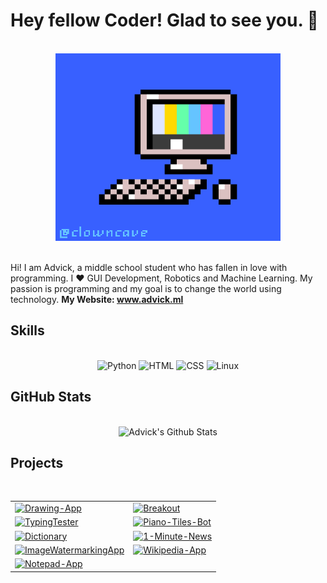 <h1> Hey fellow Coder! Glad to see you. 👋 </h1>
<br>
<div align = "center">
    <img width="360" height="300" alt="Computer" src="computer.gif">
</div>
<br>
<p> Hi! I am Advick, a middle school student who has fallen in love with programming. I ❤️ GUI Development, Robotics and Machine Learning. My passion is programming and my goal is to change the world using technology. <strong>My Website: <a href="https://www.advick.ml/">www.advick.ml</a></strong></p>

<!-- Skills -->
<h2>Skills</h2>
<br>
<div align = "center">
    <img alt="Python" src="https://img.shields.io/badge/Python-1C1E26?style=for-the-badge&logo=python&labelColor=1C1E26">
    <img alt="HTML" src="https://img.shields.io/badge/HTML-1C1E26?style=for-the-badge&logo=html5&labelColor=1C1E26">
    <img alt="CSS" src="https://img.shields.io/badge/CSS-1C1E26?style=for-the-badge&logo=CSS3&labelColor=1C1E26">
    <img alt="Linux" src="https://img.shields.io/badge/Linux-1C1E26?style=for-the-badge&logo=linux&labelColor=1C1E26">
</div>

<!-- Github Stats -->
<h2>GitHub Stats</h2>
<br>
<div align = "center">
    <img alt = "Advick's Github Stats" src = "https://github-readme-stats.vercel.app/api?username=AdvickV&show_icons=true&title_color=27D796&icon_color=B877DB&text_color=F9CBBE&bg_color=1C1E26">
</div>

<!-- Projects -->
<h2>Projects</h2>
<br>
<div align = "center">
    <table>
        <tr>
        <td><a href="https://github.com/AdvickV/Drawing-App" target="_blank">
            <img alt="Drawing-App" src="https://github-readme-stats.vercel.app/api/pin/?username=AdvickV&repo=Drawing-App&show_icons=true&title_color=27D796&icon_color=B877DB&text_color=F9CBBE&bg_color=1C1E26">
        </a></td>
        <td><a href="https://github.com/AdvickV/Breakout" target="_blank">
            <img alt="Breakout" src="https://github-readme-stats.vercel.app/api/pin/?username=AdvickV&repo=Breakout&show_icons=true&title_color=27D796&icon_color=B877DB&text_color=F9CBBE&bg_color=1C1E26">
        </a></td>
        </tr>
        <tr>
        <td><a href="https://github.com/AdvickV/TypingTester" target="_blank">
            <img alt="TypingTester" src="https://github-readme-stats.vercel.app/api/pin/?username=AdvickV&repo=TypingTester&show_icons=true&title_color=27D796&icon_color=B877DB&text_color=F9CBBE&bg_color=1C1E26">
        </a></td>
        <td><a href="https://github.com/AdvickV/Piano-Tiles-Bot" target="_blank">
            <img alt="Piano-Tiles-Bot" src="https://github-readme-stats.vercel.app/api/pin/?username=AdvickV&repo=Piano-Tiles-Bot&show_icons=true&title_color=27D796&icon_color=B877DB&text_color=F9CBBE&bg_color=1C1E26">
        </a></td>
        </tr>
        <tr>
        <td><a href="https://github.com/AdvickV/Dictionary" target="_blank">
            <img alt="Dictionary" src="https://github-readme-stats.vercel.app/api/pin/?username=AdvickV&repo=Dictionary&show_icons=true&title_color=27D796&icon_color=B877DB&text_color=F9CBBE&bg_color=1C1E26">
        </a></td>
        <td><a href="https://github.com/AdvickV/1-Minute-News" target="_blank">
            <img alt="1-Minute-News" src="https://github-readme-stats.vercel.app/api/pin/?username=AdvickV&repo=1-Minute-News&show_icons=true&title_color=27D796&icon_color=B877DB&text_color=F9CBBE&bg_color=1C1E26">
        </a></td>
        </tr>
        <tr>
        <td><a href="https://github.com/AdvickV/ImageWatermarkingApp" target="_blank">
            <img alt="ImageWatermarkingApp" src="https://github-readme-stats.vercel.app/api/pin/?username=AdvickV&repo=ImageWatermarkingApp&show_icons=true&title_color=27D796&icon_color=B877DB&text_color=F9CBBE&bg_color=1C1E26">
        </a></td>
        <td><a href="https://github.com/AdvickV/Wikipedia-App" target="_blank">
            <img alt="Wikipedia-App" src="https://github-readme-stats.vercel.app/api/pin/?username=AdvickV&repo=Wikipedia-App&show_icons=true&title_color=27D796&icon_color=B877DB&text_color=F9CBBE&bg_color=1C1E26">
        </a></td>
        </tr>  
        <tr>
        <td><a href="https://github.com/AdvickV/Notepad-App" target="_blank">
            <img alt="Notepad-App" src="https://github-readme-stats.vercel.app/api/pin/?username=AdvickV&repo=Notepad-App&show_icons=true&title_color=27D796&icon_color=B877DB&text_color=F9CBBE&bg_color=1C1E26">
        </a></td>
        </tr>  
    </table>
</div>
